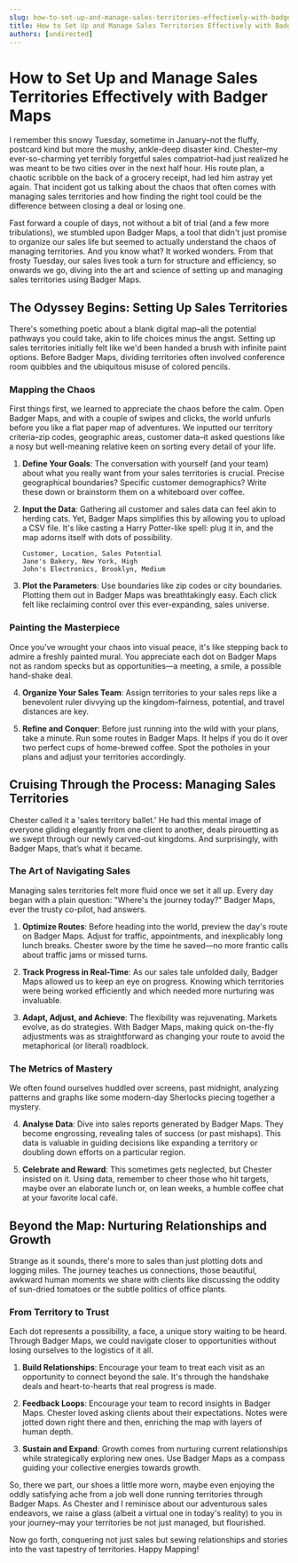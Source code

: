 ```yaml
---
slug: how-to-set-up-and-manage-sales-territories-effectively-with-badger-maps
title: How to Set Up and Manage Sales Territories Effectively with Badger Maps
authors: [undirected]
---
```



# How to Set Up and Manage Sales Territories Effectively with Badger Maps

I remember this snowy Tuesday, sometime in January–not the fluffy, postcard kind but more the mushy, ankle-deep disaster kind. Chester–my ever-so-charming yet terribly forgetful sales compatriot–had just realized he was meant to be two cities over in the next half hour. His route plan, a chaotic scribble on the back of a grocery receipt, had led him astray yet again. That incident got us talking about the chaos that often comes with managing sales territories and how finding the right tool could be the difference between closing a deal or losing one.

Fast forward a couple of days, not without a bit of trial (and a few more tribulations), we stumbled upon Badger Maps, a tool that didn't just promise to organize our sales life but seemed to actually understand the chaos of managing territories. And you know what? It worked wonders. From that frosty Tuesday, our sales lives took a turn for structure and efficiency, so onwards we go, diving into the art and science of setting up and managing sales territories using Badger Maps.

## The Odyssey Begins: Setting Up Sales Territories

There's something poetic about a blank digital map–all the potential pathways you could take, akin to life choices minus the angst. Setting up sales territories initially felt like we'd been handed a brush with infinite paint options. Before Badger Maps, dividing territories often involved conference room quibbles and the ubiquitous misuse of colored pencils.

### Mapping the Chaos

First things first, we learned to appreciate the chaos before the calm. Open Badger Maps, and with a couple of swipes and clicks, the world unfurls before you like a flat paper map of adventures. We inputted our territory criteria–zip codes, geographic areas, customer data–it asked questions like a nosy but well-meaning relative keen on sorting every detail of your life.

1. **Define Your Goals**: The conversation with yourself (and your team) about what you really want from your sales territories is crucial. Precise geographical boundaries? Specific customer demographics? Write these down or brainstorm them on a whiteboard over coffee.

2. **Input the Data**: Gathering all customer and sales data can feel akin to herding cats. Yet, Badger Maps simplifies this by allowing you to upload a CSV file. It's like casting a Harry Potter-like spell: plug it in, and the map adorns itself with dots of possibility.

   ```csv
   Customer, Location, Sales Potential
   Jane's Bakery, New York, High
   John's Electronics, Brooklyn, Medium
   ```

3. **Plot the Parameters**: Use boundaries like zip codes or city boundaries. Plotting them out in Badger Maps was breathtakingly easy. Each click felt like reclaiming control over this ever-expanding, sales universe.

### Painting the Masterpiece

Once you've wrought your chaos into visual peace, it's like stepping back to admire a freshly painted mural. You appreciate each dot on Badger Maps not as random specks but as opportunities—a meeting, a smile, a possible hand-shake deal.

4. **Organize Your Sales Team**: Assign territories to your sales reps like a benevolent ruler divvying up the kingdom–fairness, potential, and travel distances are key.

5. **Refine and Conquer**: Before just running into the wild with your plans, take a minute. Run some routes in Badger Maps. It helps if you do it over two perfect cups of home-brewed coffee. Spot the potholes in your plans and adjust your territories accordingly.

## Cruising Through the Process: Managing Sales Territories

Chester called it a 'sales territory ballet.' He had this mental image of everyone gliding elegantly from one client to another, deals pirouetting as we swept through our newly carved-out kingdoms. And surprisingly, with Badger Maps, that’s what it became.

### The Art of Navigating Sales

Managing sales territories felt more fluid once we set it all up. Every day began with a plain question: "Where's the journey today?" Badger Maps, ever the trusty co-pilot, had answers.

1. **Optimize Routes**: Before heading into the world, preview the day's route on Badger Maps. Adjust for traffic, appointments, and inexplicably long lunch breaks. Chester swore by the time he saved—no more frantic calls about traffic jams or missed turns.

2. **Track Progress in Real-Time**: As our sales tale unfolded daily, Badger Maps allowed us to keep an eye on progress. Knowing which territories were being worked efficiently and which needed more nurturing was invaluable.

3. **Adapt, Adjust, and Achieve**: The flexibility was rejuvenating. Markets evolve, as do strategies. With Badger Maps, making quick on-the-fly adjustments was as straightforward as changing your route to avoid the metaphorical (or literal) roadblock.

### The Metrics of Mastery

We often found ourselves huddled over screens, past midnight, analyzing patterns and graphs like some modern-day Sherlocks piecing together a mystery.

4. **Analyse Data**: Dive into sales reports generated by Badger Maps. They become engrossing, revealing tales of success (or past mishaps). This data is valuable in guiding decisions like expanding a territory or doubling down efforts on a particular region.

5. **Celebrate and Reward**: This sometimes gets neglected, but Chester insisted on it. Using data, remember to cheer those who hit targets, maybe over an elaborate lunch or, on lean weeks, a humble coffee chat at your favorite local café.

## Beyond the Map: Nurturing Relationships and Growth

Strange as it sounds, there's more to sales than just plotting dots and logging miles. The journey teaches us connections, those beautiful, awkward human moments we share with clients like discussing the oddity of sun-dried tomatoes or the subtle politics of office plants.

### From Territory to Trust

Each dot represents a possibility, a face, a unique story waiting to be heard. Through Badger Maps, we could navigate closer to opportunities without losing ourselves to the logistics of it all.

1. **Build Relationships**: Encourage your team to treat each visit as an opportunity to connect beyond the sale. It's through the handshake deals and heart-to-hearts that real progress is made.

2. **Feedback Loops**: Encourage your team to record insights in Badger Maps. Chester loved asking clients about their expectations. Notes were jotted down right there and then, enriching the map with layers of human depth.

3. **Sustain and Expand**: Growth comes from nurturing current relationships while strategically exploring new ones. Use Badger Maps as a compass guiding your collective energies towards growth.

So, there we part, our shoes a little more worn, maybe even enjoying the oddly satisfying ache from a job well done running territories through Badger Maps. As Chester and I reminisce about our adventurous sales endeavors, we raise a glass (albeit a virtual one in today's reality) to you in your journey–may your territories be not just managed, but flourished.

Now go forth, conquering not just sales but sewing relationships and stories into the vast tapestry of territories. Happy Mapping!